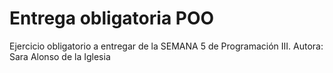 # Entrega obligatoria POO
Ejercicio obligatorio a entregar de la SEMANA 5 de Programación III.
Autora: Sara Alonso de la Iglesia
